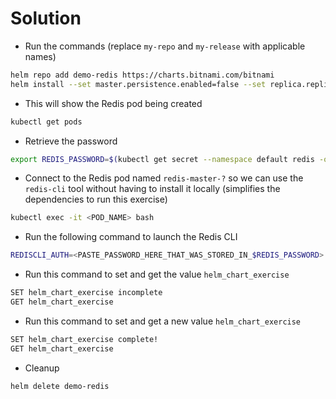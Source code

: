 # Solution

* Run the commands (replace `my-repo` and `my-release` with applicable names)
```bash
helm repo add demo-redis https://charts.bitnami.com/bitnami
helm install --set master.persistence.enabled=false --set replica.replicaCount=1 --set replica.persistence.enabled=false demo-redis demo-repo/redis
```

* This will show the Redis pod being created
```bash
kubectl get pods
```

* Retrieve the password
```bash
export REDIS_PASSWORD=$(kubectl get secret --namespace default redis -o jsonpath="{.data.redis-password}" | base64 -d)
```

* Connect to the Redis pod named `redis-master-?` so we can use the `redis-cli` tool without having to install it locally (simplifies the dependencies to run this exercise)
```bash
kubectl exec -it <POD_NAME> bash
```

* Run the following command to launch the Redis CLI
```bash
REDISCLI_AUTH=<PASTE_PASSWORD_HERE_THAT_WAS_STORED_IN_$REDIS_PASSWORD> redis-cli
```

* Run this command to set and get the value `helm_chart_exercise`
```bash
SET helm_chart_exercise incomplete
GET helm_chart_exercise
```

* Run this command to set and get a new value `helm_chart_exercise`
```bash
SET helm_chart_exercise complete!
GET helm_chart_exercise
```

* Cleanup
```bash
helm delete demo-redis
```